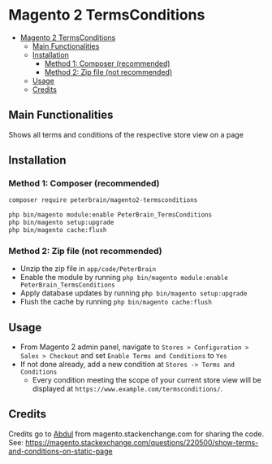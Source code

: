 # Magento 2 TermsConditions

- [Magento 2 TermsConditions](#magento-2-termsconditions)
  - [Main Functionalities](#main-functionalities)
  - [Installation](#installation)
    - [Method 1: Composer (recommended)](#method-1-composer-recommended)
    - [Method 2: Zip file (not recommended)](#method-2-zip-file-not-recommended)
  - [Usage](#usage)
  - [Credits](#credits)

## Main Functionalities

Shows all terms and conditions of the respective store view on a page

## Installation

### Method 1: Composer (recommended)

```bash
composer require peterbrain/magento2-termsconditions

php bin/magento module:enable PeterBrain_TermsConditions
php bin/magento setup:upgrade
php bin/magento cache:flush
```

### Method 2: Zip file (not recommended)

- Unzip the zip file in `app/code/PeterBrain`
- Enable the module by running `php bin/magento module:enable PeterBrain_TermsConditions`
- Apply database updates by running `php bin/magento setup:upgrade`
- Flush the cache by running `php bin/magento cache:flush`

## Usage

- From Magento 2 admin panel, navigate to `Stores > Configuration > Sales > Checkout` and set `Enable Terms and Conditions` to `Yes`
- If not done already, add a new condition at `Stores -> Terms and Conditions`
  - Every condition meeting the scope of your current store view will be displayed at `https://www.example.com/termsconditions/`.

## Credits

Credits go to [Abdul](https://magento.stackexchange.com/users/31184/abdul) from magento.stackenchange.com for sharing the code. See: <https://magento.stackexchange.com/questions/220500/show-terms-and-conditions-on-static-page>
